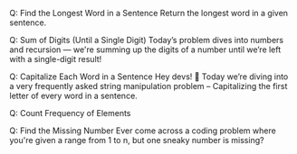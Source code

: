 

Q: Find the Longest Word in a Sentence
Return the longest word in a given sentence.


Q: Sum of Digits (Until a Single Digit)
Today’s problem dives into numbers and recursion — we're summing up the digits of a number until we’re left with a single-digit result!

Q: Capitalize Each Word in a Sentence
Hey devs! 👋
 Today we’re diving into a very frequently asked string manipulation problem – Capitalizing the first letter of every word in a sentence.


Q: Count Frequency of Elements


 Q: Find the Missing Number
Ever come across a coding problem where you're given a range from 1 to n, but one sneaky number is missing?